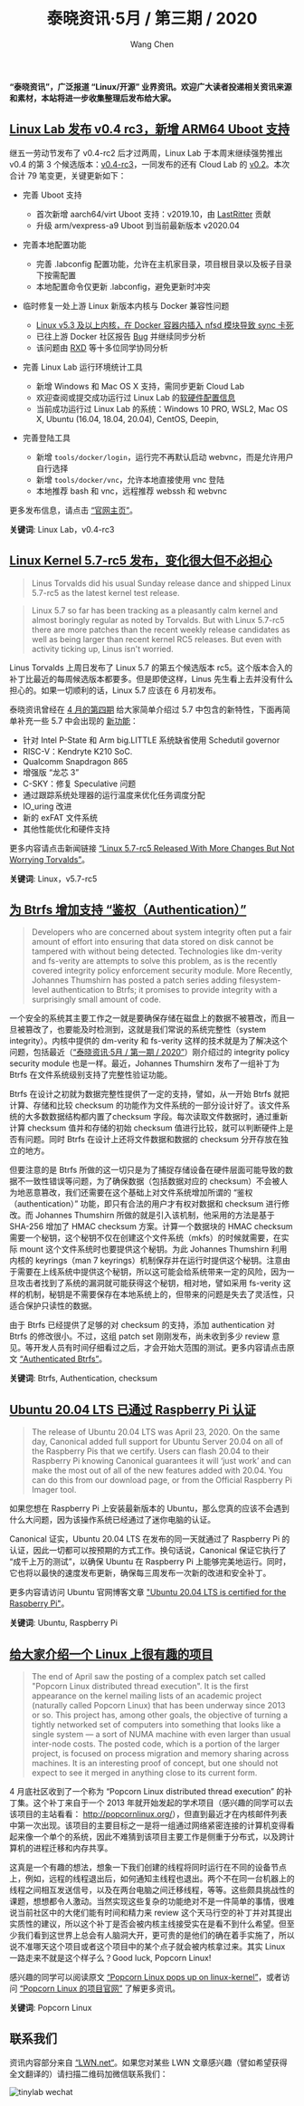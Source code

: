 ﻿---
title: 泰晓资讯·5月 / 第三期 / 2020
author: 'Wang Chen'
group: news
draft: false
top: false
album: 泰晓资讯
layout: weekly
license: "cc-by-nc-nd-4.0"
permalink: /tinylab-weekly-05-3rd-2020/
tags:
  - Linux
  - Linux Lab
  - Btrfs 
  - Authentication
  - Ubuntu
  - Raspberry Pi
  - Popcorn Linux
categories:
  - 泰晓资讯
  - 技术动态
  - 行业动向
---

**“泰晓资讯”，广泛报道 “Linux/开源” 业界资讯。欢迎广大读者投递相关资讯来源和素材，本站将进一步收集整理后发布给大家。**

## [**Linux Lab 发布 v0.4 rc3，新增 ARM64 Uboot 支持**](https://tinylab.org/linux-lab-v04-rc3/)

继五一劳动节发布了 v0.4-rc2 后才过两周，Linux Lab 于本周末继续强势推出 v0.4 的第 3 个候选版本：[v0.4-rc3](https://gitee.com/tinylab/linux-lab/tree/v0.4-rc3/)，一同发布的还有 Cloud Lab 的 [v0.2](https://gitee.com/tinylab/cloud-lab/tree/v0.2/)。本次合计 79 笔变更，关键更新如下：

* 完善 Uboot 支持
    * 首次新增 aarch64/virt Uboot 支持：v2019.10，由 [LastRitter](https://gitee.com/lastritter) 贡献
    * 升级 arm/vexpress-a9 Uboot 到当前最新版本 v2020.04

* 完善本地配置功能
    * 完善 .labconfig 配置功能，允许在主机家目录，项目根目录以及板子目录下按需配置
    * 本地配置命令仅更新 .labconfig，避免更新时冲突

* 临时修复一处上游 Linux 新版本内核与 Docker 兼容性问题
    * [Linux v5.3 及以上内核，在 Docker 容器内插入 nfsd 模块导致 sync 卡死](https://gitee.com/tinylab/linux-lab/issues/I1GGG1)
    * 已往上游 Docker 社区报告 [Bug](https://github.com/docker/for-linux/issues/996) 并继续同步分析
    * 该问题由 [RXD](https://gitee.com/luoxiaogang) 等十多位同学协同分析

* 完善 Linux Lab 运行环境统计工具
    * 新增 Windows 和 Mac OS X 支持，需同步更新 Cloud Lab
    * 欢迎查阅或提交成功运行过 Linux Lab 的[软硬件配置信息](https://gitee.com/tinylab/linux-lab/issues/I1FZBJ)
    * 当前成功运行过 Linux Lab 的系统：Windows 10 PRO, WSL2, Mac OS X, Ubuntu (16.04, 18.04, 20.04), CentOS, Deepin,

* 完善登陆工具
    * 新增 `tools/docker/login`，运行完不再默认启动 webvnc，而是允许用户自行选择
    * 新增 `tools/docker/vnc`，允许本地直接使用 vnc 登陆
    * 本地推荐 bash 和 vnc，远程推荐 webssh 和 webvnc
    
更多发布信息，请点击 [“官网主页”](https://tinylab.org/linux-lab-v04-rc3/)。

**关键词**: Linux Lab，v0.4-rc3

## [**Linux Kernel 5.7-rc5 发布，变化很大但不必担心**](https://www.phoronix.com/scan.php?page=news_item&px=Linux-5.7-rc5-Kernel)

> Linus Torvalds did his usual Sunday release dance and shipped Linux 5.7-rc5 as the latest kernel test release.

> Linux 5.7 so far has been tracking as a pleasantly calm kernel and almost boringly regular as noted by Torvalds. But with Linux 5.7-rc5 there are more patches than the recent weekly release candidates as well as being larger than recent kernel RC5 releases. But even with activity ticking up, Linus isn't worried.

Linus Torvalds 上周日发布了 Linux 5.7 的第五个候选版本 rc5。这个版本合入的补丁比最近的每周候选版本都要多。但是即使这样，Linus 先生看上去并没有什么担心的。如果一切顺利的话，Linux 5.7 应该在 6 月初发布。

泰晓资讯曾经在 [4 月的第四期](https://tinylab.org/tinylab-weekly-04-4th-2020/) 给大家简单介绍过 5.7 中包含的新特性，下面再简单补充一些 5.7 中会出现的 [新功能](https://www.phoronix.com/scan.php?page=article&item=linux-57-features&num=1)：

- 针对 Intel P-State 和 Arm big.LITTLE 系统缺省使用 Schedutil governor
- RISC-V：Kendryte K210 SoC.
- Qualcomm Snapdragon 865
- 增强版 “龙芯 3”
- C-SKY：修复 Speculative 问题
- 通过跟踪系统处理器的运行温度来优化任务调度分配
- IO_uring 改进
- 新的 exFAT 文件系统
- 其他性能优化和硬件支持  

更多内容请点击新闻链接 [“Linux 5.7-rc5 Released With More Changes But Not Worrying Torvalds”](https://www.phoronix.com/scan.php?page=news_item&px=Linux-5.7-rc5-Kernel)。

**关键词**: Linux，v5.7-rc5

## [**为 Btrfs 增加支持 “鉴权（Authentication）”**](https://lwn.net/Articles/818842/)

> Developers who are concerned about system integrity often put a fair amount of effort into ensuring that data stored on disk cannot be tampered with without being detected. Technologies like dm-verity and fs-verity are attempts to solve this problem, as is the recently covered integrity policy enforcement security module. More Recently, Johannes Thumshirn has posted a patch series adding filesystem-level authentication to Btrfs; it promises to provide integrity with a surprisingly small amount of code.

一个安全的系统其主要工作之一就是要确保存储在磁盘上的数据不被篡改，而且一旦被篡改了，也要能及时检测到，这就是我们常说的系统完整性（system integrity）。内核中提供的 dm-verity 和 fs-verity 这样的技术就是为了解决这个问题，包括最近（[“泰晓资讯·5月 / 第一期 / 2020”](https://tinylab.org/tinylab-weekly-05-1st-2020/)）刚介绍过的 integrity policy security module 也是一样。最近，Johannes Thumshirn 发布了一组补丁为 Btrfs 在文件系统级别支持了完整性验证功能。

Btrfs 在设计之初就为数据完整性提供了一定的支持，譬如，从一开始 Btrfs 就把计算、存储和比较 checksum 的功能作为文件系统的一部分设计好了。该文件系统的大多数数据结构都内置了checksum 字段。每次读取文件数据时，通过重新计算 checksum 值并和存储的初始 checksum 值进行比较，就可以判断硬件上是否有问题。同时 Btrfs 在设计上还将文件数据和数据的 checksum 分开存放在独立的地方。

但要注意的是 Btrfs 所做的这一切只是为了捕捉存储设备在硬件层面可能导致的数据不一致性错误等问题，为了确保数据（包括数据对应的 checksum）不会被人为地恶意篡改，我们还需要在这个基础上对文件系统增加所谓的 “鉴权（authentication）” 功能，即只有合法的用户才有权对数据和 checksum 进行修改。而 Johannes Thumshirn 所做的就是引入该机制，他采用的方法是基于 SHA-256 增加了 HMAC checksum 方案。计算一个数据块的 HMAC checksum 需要一个秘钥，这个秘钥不仅在创建这个文件系统（mkfs）的时候就需要，在实际 mount 这个文件系统时也要提供这个秘钥。为此 Johannes Thumshirn 利用内核的 keyrings（man 7 keyrings）机制保存并在运行时提供这个秘钥。注意由于需要在上线系统中提供这个秘钥，所以这可能会给系统带来一定的风险，因为一旦攻击者找到了系统的漏洞就可能获得这个秘钥，相对地，譬如采用 fs-verity 这样的机制，秘钥是不需要保存在本地系统上的，但带来的问题是失去了灵活性，只适合保护只读性的数据。

由于 Btrfs 已经提供了足够的对 checksum 的支持，添加 authentication 对 Btrfs 的修改很小。不过，这组 patch set 刚刚发布，尚未收到多少 review 意见。等开发人员有时间仔细看过之后，才会开始大范围的测试。更多内容请点击原文 [“Authenticated Btrfs”](https://lwn.net/Articles/818842/)。

**关键词**: Btrfs, Authentication, checksum

## [**Ubuntu 20.04 LTS 已通过 Raspberry Pi 认证**](https://ubuntu.com/blog/ubuntu-20-04-lts-is-certified-for-the-raspberry-pi)

> The release of Ubuntu 20.04 LTS was April 23, 2020. On the same day, Canonical added full support for Ubuntu Server 20.04 on all of the Raspberry Pis that we certify.  Users can flash 20.04 to their Raspberry Pi knowing Canonical guarantees it will ‘just work’ and can make the most out of all of the new features added with 20.04. You can do this from our download page, or from the Official Raspberry Pi Imager tool. 

如果您想在 Raspberry Pi 上安装最新版本的 Ubuntu，那么您真的应该不会遇到什么大问题，因为该操作系统已经通过了迷你电脑的认证。

Canonical 证实，Ubuntu 20.04 LTS 在发布的同一天就通过了 Raspberry Pi 的认证，因此一切都可以按预期的方式工作。换句话说，Canonical 保证它执行了 “成千上万的测试”，以确保 Ubuntu 在 Raspberry Pi 上能够完美地运行。同时，它也将以最快的速度发布更新，确保每三周发布一次新的改进和安全补丁。

更多内容请访问 Ubuntu 官网博客文章 ["Ubuntu 20.04 LTS is certified for the Raspberry Pi"](https://ubuntu.com/blog/ubuntu-20-04-lts-is-certified-for-the-raspberry-pi)。

**关键词**: Ubuntu, Raspberry Pi

## [**​给大家介绍一个 Linux 上很有趣的项目**](https://lwn.net/Articles/819237/)

> The end of April saw the posting of a complex patch set called "Popcorn Linux distributed thread execution". It is the first appearance on the kernel mailing lists of an academic project (naturally called Popcorn Linux) that has been underway since 2013 or so. This project has, among other goals, the objective of turning a tightly networked set of computers into something that looks like a single system — a sort of NUMA machine with even larger than usual inter-node costs. The posted code, which is a portion of the larger project, is focused on process migration and memory sharing across machines. It is an interesting proof of concept, but one should not expect to see it merged in anything close to its current form.

4 月底社区收到了一个称为 “Popcorn Linux distributed thread execution” 的补丁集。这个补丁来自于一个 2013 年就开始发起的学术项目（感兴趣的同学可以去该项目的主站看看： <http://popcornlinux.org/>），但直到最近才在内核邮件列表中第一次出现。该项目的主要目标之一是将一组通过网络紧密连接的计算机变得看起来像一个单个的系统，因此不难猜到该项目主要工作是侧重于分布式，以及跨计算机的进程迁移和内存共享。

这真是一个有趣的想法，想象一下我们创建的线程将同时运行在不同的设备节点上，例如，远程的线程退出后，如何通知主线程也退出。两个不在同一台机器上的线程之间相互发送信号，以及在两台电脑之间迁移线程，等等。这些颇具挑战性的课题，想想都令人激动。当然实现这些复杂的功能绝对不是一件简单的事情，很难说当前社区中的大佬们能有时间和精力来 review 这个天马行空的补丁并对其提出实质性的建议，所以这个补丁是否会被内核主线接受实在是看不到什么希望。但至少我们看到这世界上总会有人脑洞大开，更可贵的是他们的确在着手实施了，所以说不准哪天这个项目或者这个项目中的某个点子就会被内核拿过来。其实 Linux 一路走来不就是这个样子么？Good luck, Popcorn Linux!

感兴趣的同学可以阅读原文 [“Popcorn Linux pops up on linux-kernel”](https://lwn.net/Articles/819237/)，或者访问 [“Popcorn Linux 的项目官网”](http://popcornlinux.org/) 了解更多资讯。

**关键词**: Popcorn Linux

## 联系我们

资讯内容部分来自 [“LWN.net“](https://lwn.net/)。如果您对某些 LWN 文章感兴趣（譬如希望获得全文翻译的）请扫描二维码加微信联系我们：

![tinylab wechat](/images/wechat/tinylab.jpg)
